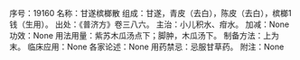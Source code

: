 序号：19160
名称：甘遂槟榔散
组成：甘遂，青皮（去白），陈皮（去白），槟榔1钱（生用）。
出处：《普济方》卷三八六。
主治：小儿积水、疳水。
加减：None
功效：None
用法用量：紫苏木瓜汤点下；脚肿，木瓜汤下。
制备方法：上为末。
临床应用：None
各家论述：None
用药禁忌：忌服甘草药。
附注：None
